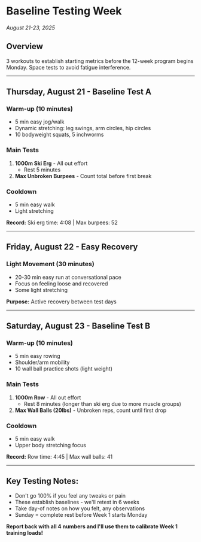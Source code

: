 # Baseline Testing Week

_August 21-23, 2025_

## Overview

3 workouts to establish starting metrics before the 12-week program begins Monday. Space tests to avoid fatigue interference.

---

## **Thursday, August 21 - Baseline Test A**

### Warm-up (10 minutes)

- 5 min easy jog/walk
- Dynamic stretching: leg swings, arm circles, hip circles
- 10 bodyweight squats, 5 inchworms

### Main Tests

1. **1000m Ski Erg** - All out effort
   - Rest 5 minutes
2. **Max Unbroken Burpees** - Count total before first break

### Cooldown

- 5 min easy walk
- Light stretching

**Record:** Ski erg time: 4:08 | Max burpees: 52

---

## **Friday, August 22 - Easy Recovery**

### Light Movement (30 minutes)

- 20-30 min easy run at conversational pace
- Focus on feeling loose and recovered
- Some light stretching

**Purpose:** Active recovery between test days

---

## **Saturday, August 23 - Baseline Test B**

### Warm-up (10 minutes)

- 5 min easy rowing
- Shoulder/arm mobility
- 10 wall ball practice shots (light weight)

### Main Tests

1. **1000m Row** - All out effort
   - Rest 8 minutes (longer than ski erg due to more muscle groups)
2. **Max Wall Balls (20lbs)** - Unbroken reps, count until first drop

### Cooldown

- 5 min easy walk
- Upper body stretching focus

**Record:** Row time: 4:45 | Max wall balls: 41

---

## **Key Testing Notes:**

- Don't go 100% if you feel any tweaks or pain
- These establish baselines - we'll retest in 6 weeks
- Take day-of notes on how you felt, any observations
- Sunday = complete rest before Week 1 starts Monday

**Report back with all 4 numbers and I'll use them to calibrate Week 1 training loads!**
